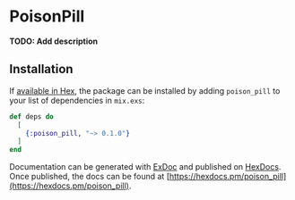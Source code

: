 # PoisonPill

**TODO: Add description**

## Installation

If [available in Hex](https://hex.pm/docs/publish), the package can be installed
by adding `poison_pill` to your list of dependencies in `mix.exs`:

```elixir
def deps do
  [
    {:poison_pill, "~> 0.1.0"}
  ]
end
```

Documentation can be generated with [ExDoc](https://github.com/elixir-lang/ex_doc)
and published on [HexDocs](https://hexdocs.pm). Once published, the docs can
be found at [https://hexdocs.pm/poison_pill](https://hexdocs.pm/poison_pill).

